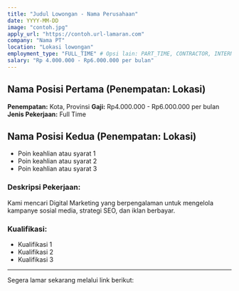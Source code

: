 ```yaml
---
title: "Judul Lowongan - Nama Perusahaan"
date: YYYY-MM-DD
image: "contoh.jpg"
apply_url: "https://contoh.url-lamaran.com"
company: "Nama PT"
location: "Lokasi lowongan"
employment_type: "FULL_TIME" # Opsi lain: PART_TIME, CONTRACTOR, INTERN
salary: "Rp 4.000.000 - Rp6.000.000 per bulan"
---
```


## Nama Posisi Pertama (Penempatan: Lokasi)

**Penempatan:** Kota, Provinsi 
**Gaji:** Rp4.000.000 - Rp6.000.000 per bulan  
**Jenis Pekerjaan:** Full Time 

## Nama Posisi Kedua (Penempatan: Lokasi)

* Poin keahlian atau syarat 1
* Poin keahlian atau syarat 2
* Poin keahlian atau syarat 3

### Deskripsi Pekerjaan:

Kami mencari Digital Marketing yang berpengalaman untuk mengelola kampanye sosial media, strategi SEO, dan iklan berbayar.

### Kualifikasi:

* Kualifikasi 1
* Kualifikasi 2
* Kualifikasi 3

---

Segera lamar sekarang melalui link berikut:
